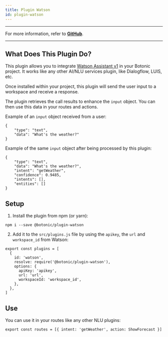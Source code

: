 ```yaml
---
title: Plugin Watson
id: plugin-watson
---
```


---

For more information, refer to **[GitHub](https://github.com/hubtype/botonic/tree/master/packages/botonic-plugin-watson)**.

---

## What Does This Plugin Do?

This plugin allows you to integrate [Watson Assistant v1](https://cloud.ibm.com/apidocs/assistant/assistant-v1) in your Botonic project. It works like any other AI/NLU services plugin, like Dialogflow, LUIS, etc.

Once installed within your project, this plugin will send the user input to a workspace and receive a response.

The plugin retrieves the call results to enhance the `input` object. You can then use this data in your routes and actions.

Example of an `input` object received from a user:

```
{
    "type": "text",
    "data": "What's the weather?"
}
```

Example of the same `input` object after being processed by this plugin:

```
{
    "type": "text",
    "data": "What's the weather?",
    "intent": "getWeather",
    "confidence": 0.9485,
    "intents": [],
    "entities": []
}
```

## Setup

1. Install the plugin from npm (or yarn):

```
npm i --save @botonic/plugin-watson
```

2. Add it to the `src/plugins.js` file by using the `apikey`, the `url` and `workspace_id` from Watson:

```
export const plugins = [
  {
    id: 'watson',
    resolve: require('@botonic/plugin-watson'),
    options: {
      apiKey: 'apikey',
      url: 'url',
      workspaceId: 'workspace_id',
    },
  },
]
```

## Use

You can use it in your routes like any other NLU plugins:

```
export const routes = [{ intent: 'getWeather', action: ShowForecast }]
```
